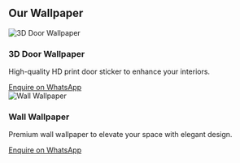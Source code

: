 <section class="py-10 bg-white" id="products">
  <div class="max-w-6xl mx-auto px-4">
    <h2 class="text-3xl font-bold text-center text-gray-800 mb-8">Our Wallpaper</h2>
    <div class="grid grid-cols-1 sm:grid-cols-2 md:grid-cols-3 gap-6">
      <div class="bg-white rounded-lg shadow-md overflow-hidden">
        <img src="https://i.ibb.co/3TW64tL/3d-door-wallpaper.webp" alt="3D Door Wallpaper" class="w-full h-auto" />
        <div class="p-4">
          <h3 class="text-xl font-semibold text-gray-800">3D Door Wallpaper</h3>
          <p class="text-gray-600">High-quality HD print door sticker to enhance your interiors.</p>
          <a href="https://wa.me/919350510522?text=Hi%2C%20I%20am%20interested%20in%20your%203D%20Door%20Wallpaper" class="mt-2 inline-block bg-green-500 text-white px-4 py-2 rounded hover:bg-green-600">Enquire on WhatsApp</a>
        </div>
      </div>
    </div>
  </div>
</section>
<div class="bg-white rounded-lg shadow-md overflow-hidden">
  <img src="https://i.ibb.co/NLdhRg7/wall-wallpaper2.jpg" alt="Wall Wallpaper" class="w-full h-auto" />
  <div class="p-4">
    <h3 class="text-xl font-semibold text-gray-800">Wall Wallpaper</h3>
    <p class="text-gray-600">Premium wall wallpaper to elevate your space with elegant design.</p>
    <a href="https://wa.me/919350510522?text=Hi%2C%20I%20am%20interested%20in%20your%20Wall%20Wallpaper" class="mt-2 inline-block bg-green-500 text-white px-4 py-2 rounded hover:bg-green-600">Enquire on WhatsApp</a>
  </div>
</div>
